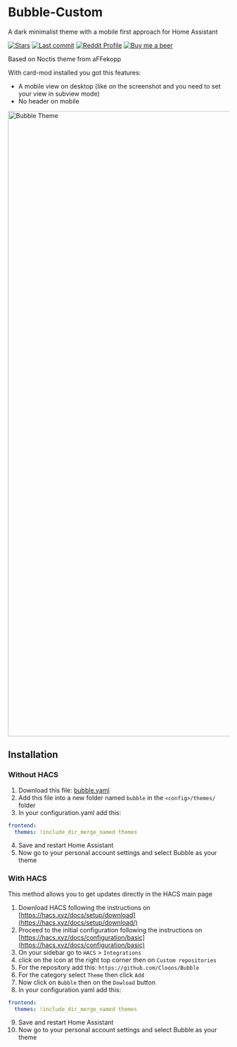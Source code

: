 # Bubble-Custom
A dark minimalist theme with a mobile first approach for Home Assistant

[![Stars](https://img.shields.io/github/stars/clooos/Bubble)](#) [![Last commit](https://img.shields.io/github/last-commit/clooos/Bubble)](#) [![Reddit Profile](https://img.shields.io/badge/Reddit-My%20stuff-orange?logo=reddit)](https://www.reddit.com/user/Clooooos/submitted/) [![Buy me a beer](https://img.shields.io/badge/Buy%20me%20a-beer-yellow?logo=buy-me-a-coffee)](https://www.buymeacoffee.com/clooos)

Based on Noctis theme from aFFekopp

With card-mod installed you got this features:

- A mobile view on desktop (like on the screenshot and you need to set your view in subview mode)
- No header on mobile


<img width="1423" alt="Bubble Theme" src="https://github.com/Clooos/Bubble/assets/36499953/22ddbbfd-1723-4a88-834f-91bf23ba044a">

## Installation

### Without HACS

1. Download this file: [bubble.yaml](https://raw.githubusercontent.com/Clooos/Bubble/main/themes/bubble.yaml)
2. Add this file into a new folder named `bubble` in the `<config>/themes/` folder
3. In your configuration.yaml add this: 
```yaml
frontend:
  themes: !include_dir_merge_named themes
```
4. Save and restart Home Assistant
5. Now go to your personal account settings and select Bubble as your theme

### With HACS

This method allows you to get updates directly in the HACS main page

1. Download HACS following the instructions on [https://hacs.xyz/docs/setup/download](https://hacs.xyz/docs/setup/download/)
2. Proceed to the initial configuration following the instructions on [https://hacs.xyz/docs/configuration/basic](https://hacs.xyz/docs/configuration/basic)
3. On your sidebar go to `HACS` > `Integrations`
4. click on the icon at the right top corner then on `Custom repositories`
5. For the repository add this: `https://github.com/Clooos/Bubble`
6. For the category select `Theme` then click `Add`
7. Now click on `Bubble` then on the `Dowload` button
8. In your configuration.yaml add this: 
```yaml
frontend:
  themes: !include_dir_merge_named themes
```
9. Save and restart Home Assistant
10. Now go to your personal account settings and select Bubble as your theme
